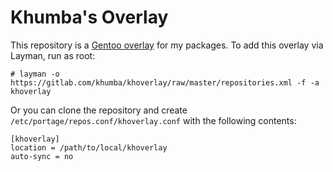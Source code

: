 # Khumba's Overlay

This repository is a [Gentoo overlay](https://wiki.gentoo.org/wiki/Overlay) for
my packages.  To add this overlay via Layman, run as root:

    # layman -o https://gitlab.com/khumba/khoverlay/raw/master/repositories.xml -f -a khoverlay

Or you can clone the repository and create
`/etc/portage/repos.conf/khoverlay.conf` with the following contents:

    [khoverlay]
    location = /path/to/local/khoverlay
    auto-sync = no
